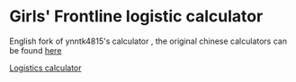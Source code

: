 # Girls' Frontline logistic calculator
English fork of ynntk4815's calculator , the original chinese calculators can be found [here](https://ynntk4815.github.io/gf/)

[Logistics calculator](https://KSVKovrov.github.io/gf-1/main.html)
